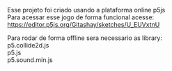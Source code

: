 Esse projeto foi criado usando a plataforma online p5js<br>
Para acessar esse jogo de forma funcional acesse: 
https://editor.p5js.org/Gitashay/sketches/U_EUVxtnU

Para rodar de forma offline sera necessario as library:<br>
p5.collide2d.js<br>
p5.js<br>
p5.sound.min.js
